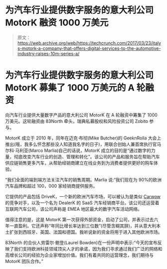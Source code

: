 # 为汽车行业提供数字服务的意大利公司 MotorK 融资 1000 万美元

> 原文：<https://web.archive.org/web/https://techcrunch.com/2017/03/23/italys-motork-a-company-that-offers-digital-services-to-the-automotive-industry-raises-10m-series-a/>

# 为汽车行业提供数字服务的意大利公司 MotorK 募集了 1000 万美元的 A 轮融资

向汽车行业提供大量数字产品的意大利公司 MotorK 在 A 轮融资中筹集了 1000 万美元。这轮融资由 83North 牵头，瑞典私募股权和风险投资公司 Zobito 参与。

MotorK 成立于 2010 年，同年在迈克·布彻(Mike Butcher)的 GeeknRolla 大会上推出(哦，我多么怀念那些没人知道我名字的日子)，用联合创始人兼首席执行官马尔科·马利亚(Marco Marlia)自己的话说，MotorK 成立的目的是“通过数字的力量，彻底改变汽车行业的创造、管理和转化”。该公司的产品和服务旨在帮助汽车供应链销售更多汽车，从帮助经销商建立在线业务到为消费者提供更好的购车体验。

“我们全面的端到端方法关注汽车的销售周期。Marlia 说:“我们现在为 90%的欧洲汽车品牌和超过 100，000 家经销商提供服务。

它提供的产品包括 DriveK，一个新的欧洲汽车市场，可以被认为是类似 [Carwow](https://web.archive.org/web/20230331080143/https://techcrunch.com/2016/01/13/the-series-b-stop/) 的竞争对手，以及一个名为 DealerK 的 SaaS 汽车经销商平台。该公司还运营着互联网汽车公司，该公司声称是 EMEA 地区最大的数字汽车活动网络。

值得注意的是，这是 MotorK 第一次获得外部资金，启动了公司，并表示过去六年一直盈利。它还声称“年同比增长率达到三位数”(尽管含糊其辞)，并从意大利本土扩张到西班牙、英国、法国和德国。我听说新的资金将用于进入其他欧洲市场。

83North 的合伙人劳雷尔·鲍登(Laurel Bowden)在一份声明中表示:“今天的宣布反映了我们支持欧洲科技领域顶尖人才的承诺，因为我们寻求通过我们广泛的网络和高增长公司的经验为企业家增加价值。我们有着共同的运营理念，我们期待与 MotorK 团队合作。”